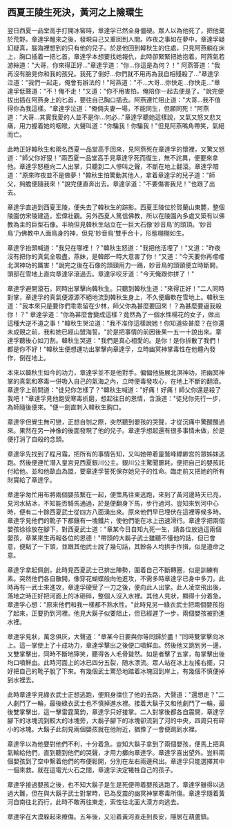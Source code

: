 西夏王陵生死決，黃河之上險環生
------------------------------

翌日西夏一品堂高手打開冰窖時，章達孚已然全身僵硬。眾人以為他死了，把他棄於荒野。章達孚醒來之後，發現自己又重回到人間。昨夜之事如在夢中，章達孚疑幻疑真，腦海裡想到的只有他的兒子。於是他回到韓秋生的住處，只見阿燕躺在床上，胸口插着一把匕首。章達孚本想要找她報仇，此時卻緊緊把她抱着。阿燕氣若游絲道："大哥，你來得正好..."章達孚道："你...你這是為何？！"
阿燕答道："我再沒有臉見你和我的孩兒。我死了倒好...你們就不用再為我自相殘殺了..."章達孚泣道："我們一起走，俺會有辦法的！"阿燕道："不...大哥...你快走...你快走..."章達孚低聲道："不！俺不走！"又道："你不用害怕，俺陪你一起去便是了。"說完便拔出插在阿燕身上的匕首，要往自己胸口插去。阿燕連忙阻止道："大哥...我不值得你為我這樣。"章達孚泣道："俺倆夫妻一場，不能同生，但願同死！"阿燕道："大哥...其實我愛的人並不是你...何必..."章達孚聽她這樣說，又氣又怒又悲又痛，用力握着她的咽喉，大聲叫道："你騙我！你騙我！"但見阿燕嘴角帶笑，氣絕而亡。

此時正好韓秋生和兩名西夏一品堂高手回來，見阿燕死在章達孚的懷裡，又驚又怒道："師父你好狠！"兩西夏一品堂高手見章達孚死而復生，無不詫異，便要來拿他。章達孚怒極向二人出掌，只聽到二人慘叫之聲，不斷在地上翻滾。章達孚暗道："原來昨夜並不是做夢！"韓秋生怕驚動其他人，拿着章達孚的兒子道："師父，夠膽便隨我來！"說完便直奔出去。章達孚道："不要傷害我兒！"也跟了出去。

章達孚直追到西夏王陵，便失去了韓秋生的踪影。西夏王陵位於賀蘭山東麓，整個陵園仿宋陵建造，宏偉壯觀。另外西夏人篤信佛教，所以在陵園內多處又築有以佛教為主的巨型石像。半晌但見韓秋生站立在一巨大石像'妙音鳥'的頭頂。'妙音鳥'乃佛教中人面鳥身的神，但見'妙音鳥'雙手合十，形態栩栩如生。

章達孚抬頭喊道："我兒在哪裡！？"韓秋生怒道："我把他活埋了！"又道："昨夜沒有把你的真氣全吸盡，燕妹，是韓郎一時大意害了你！"又道："今天要你再嚐嚐北溟神功的厲害！"說完之後在石像的頭頸用力一踢，妙音鳥的頭頸便立時斷開，頭部在雪地上直向章達孚滾過去。章達孚咬牙道："今天俺跟你拼了！"

章達孚避開滾石，同時出掌擊向韓秋生。只聽到韓秋生道："來得正好！"二人同時對掌，章達孚的真氣便源源不絕地流到韓秋生身上，不久便癱軟在雪地上。韓秋生道："我本來只是要你們乖乖留在少林，師父你為甚麼要回來！？為甚麼要逼我殺你！？"
章達孚道："你為甚麼會變成這樣？竟然為了一個水性楊花的女子，做出這種大逆不道之事！"韓秋生哭泣道："我不准你這樣說她！你知道些甚麼？在你還未成親之前，我和她已經山盟海誓。"於是把事情的前因後果一五一十說出來。章達孚聽後心如刀割。韓秋生哭道："我們是真心相愛的。是你！是你拆散了我們！都是你不好！"韓秋生便想運功出掌擊向章達孚，立時幽冥神掌毒性在他體內發作，倒在地上。

本來以韓秋生如今的功力，章達孚並不是他對手。偏偏他施展北溟神功，把幽冥神掌的真氣和寒毒一併吸入自己的氣海之內，立時便毒發攻心，在地上不斷的翻滾。章達孚上前問道："徒兒你怎樣了？"韓秋生喊道："好痛！好痛！師父你還是殺了我吧！"章達孚見他飽受寒毒折磨，想起往日的恩情，含淚道："徒兒你先行一步，為師隨後便來。"便一劍直刺入韓秋生胸口。

章達孚但覺生無可戀，正想自刎之際，突然聽到嬰孩的哭聲，才從沉痛中驚醒醒過來。果然在另一神像的後面發現了他的兒子。章達孚想起還有很多事情未做，於是便打消了自殺的念頭。

章達孚先找到了程月霜，把所有的事情告知，又叫她帶着靈鷲峰縹緲宫的眾姊妹逃跑。然後便連忙潛入皇宮見西夏銀川公主。銀川公主驚聞噩耗，便把自己的嬰孩託付給他。並和他歃血為盟，要章達孚誓死保存她兒子的性命。臨走前又把她的所有財寶給了章達孚。

章達孚匆忙用布將兩個嬰孩繫在一起，便策馬往東逃跑，來到了黃河邊時天已亮，見河水結冰，不知能否騎馬通過，於是便翻身下馬，步行過河。豈知來到河中心時，便有二十餘西夏武士從四方八面湧出來。原來他們早已埋伏在這裡等候多時。章達孚見他們的靴子下都鑲有一塊鐵片，使他們能在冰上迅速滑行。章達孚把兩個嬰孩徐徐放在腳下，對西夏武士道："章某今日自知九死一生，請各位放過這兩個嬰孩，章某來生再報各位的恩德！"帶頭的大鬍子武士雖聽不懂他的話，但已會意，便點了一下頭，並跟其他武士說了幾句話，其餘各人均拱手作揖，似是遵命之意。

章達孚拿起佩劍，此時見西夏武士已排出陣勢，圍着自己不斷轉圈，似是訓練有素。突然他們各自散開，像穿花蝴蝶般向他進攻，不需多時章達孚已身中多刀。此時再有一武士來進攻，章達孚硬受了一刀之後，便向此人出掌。此人凌空飛出後，落地之時正好把河面上的冰砸碎，整個人沒入水裡。其他人見狀，顯得十分着急。章達孚心想："原來他們和我一樣都不熟水性。"此時見另一綠衣武士把兩個嬰孩抱了起來，正要扔到河裡。他見大鬍子似要阻止，但已經遲了一步，兩個嬰孩被扔進水裡。

章達孚見狀，萬念俱灰，大聲道："章某今日要與你等同歸於盡！"同時雙掌擊向冰上。這一掌使上了十成功力，章達孚擊出之後便口噴鮮血。然後他又跳到另一邊，又雙掌擊出，同時不斷地獰笑，聽得各人毛骨聳然。如是者擊了五掌，每掌擊出後均口噴鮮血。此時河面上的冰已四分五裂，随水漂流。眾人站在冰上左搖右擺，只好把自己的靴子脫了下來。有幾個武士驚恐地踏着冰塊回到岸上，有幾個不慎便掉到水裡去。

此時章達孚見綠衣武士正想逃跑，便飛身擋住了他的去路，大聲道："還想走？"二人劇鬥了一輪，最後綠衣武士也不慎掉進水裡。接着大鬍子又和他劇鬥了一輪，最後雙掌擊出，這一擊雷霆萬鈞，章達孚只好接掌。二人對掌後都各自震開，章達孚腳下的冰塊流到較大的冰塊旁，大鬍子腳下的冰塊卻流到了河的中央，四周只有碎小的冰塊。大鬍子此刻見兩個嬰孩就在他附近，猶豫了一會便跳到水裡。

章達孚以為他要對他們不利，十分着急。豈知大鬍子拿到了兩個嬰孩，便馬上把真氣輸給他們，直到聽到他們的哭聲，才用力擲向章達孚。章達孚喜出望外。豈料兩個嬰孩到了空中繫着他們的布便鬆開，分別在左右兩邊飛出。章達孚只能選擇其中一個來救。就在這電光火石之間，章達孚決定犧牲自己的孩子。

章達孚接過嬰孩之後，也不知大鬍子是生是死便帶着嬰孩逃跑了。章達孚雖得以逃過大難，但在與大鬍子武士對掌時，已為反震的幽冥神掌寒毒所傷。章達孚隨着黃河自南往北而行，此時不敢再往東走，索性往北面大漠方向逃去。

章達孚在大漠躲起來療傷。五年後，又沿着黃河直走到長安，隱居在葫蘆鎮。
